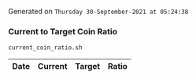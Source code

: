 Generated on `Thursday 30-September-2021 at 05:24:38`

### Current to Target Coin Ratio
`current_coin_ratio.sh`

Date|Current|Target|Ratio
---|---|---|---
